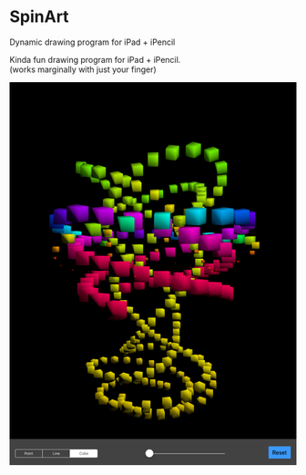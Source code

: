 # SpinArt
Dynamic drawing program for iPad + iPencil

Kinda fun drawing program for iPad + iPencil.\
(works marginally with just your finger)

![Screenshot](screenshot.png)
